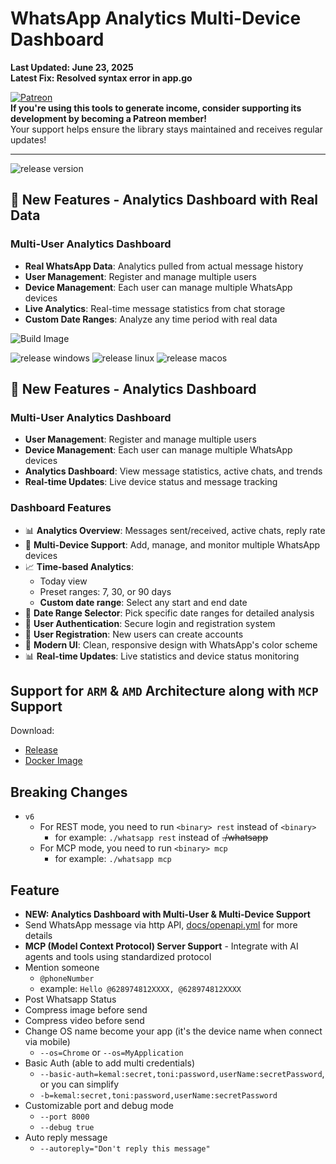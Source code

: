 # WhatsApp Analytics Multi-Device Dashboard

**Last Updated: June 23, 2025**  
**Latest Fix: Resolved syntax error in app.go**

[![Patreon](https://img.shields.io/badge/Support%20on-Patreon-orange.svg)](https://www.patreon.com/c/aldinokemal)  
**If you're using this tools to generate income, consider supporting its development by becoming a Patreon member!**  
Your support helps ensure the library stays maintained and receives regular updates!
___

![release version](https://img.shields.io/github/v/release/aldinokemal/go-whatsapp-web-multidevice)

## 🚀 New Features - Analytics Dashboard with Real Data

### Multi-User Analytics Dashboard
- **Real WhatsApp Data**: Analytics pulled from actual message history
- **User Management**: Register and manage multiple users
- **Device Management**: Each user can manage multiple WhatsApp devices
- **Live Analytics**: Real-time message statistics from chat storage
- **Custom Date Ranges**: Analyze any time period with real data

![Build Image](https://github.com/aldinokemal/go-whatsapp-web-multidevice/actions/workflows/build-docker-image.yaml/badge.svg)

![release windows](https://github.com/aldinokemal/go-whatsapp-web-multidevice/actions/workflows/release-windows.yml/badge.svg)
![release linux](https://github.com/aldinokemal/go-whatsapp-web-multidevice/actions/workflows/release-linux.yml/badge.svg)
![release macos](https://github.com/aldinokemal/go-whatsapp-web-multidevice/actions/workflows/release-mac.yml/badge.svg)

## 🚀 New Features - Analytics Dashboard

### Multi-User Analytics Dashboard
- **User Management**: Register and manage multiple users
- **Device Management**: Each user can manage multiple WhatsApp devices
- **Analytics Dashboard**: View message statistics, active chats, and trends
- **Real-time Updates**: Live device status and message tracking

### Dashboard Features
- 📊 **Analytics Overview**: Messages sent/received, active chats, reply rate
- 📱 **Multi-Device Support**: Add, manage, and monitor multiple WhatsApp devices
- 📈 **Time-based Analytics**: 
  - Today view
  - Preset ranges: 7, 30, or 90 days
  - **Custom date range**: Select any start and end date
- 📅 **Date Range Selector**: Pick specific date ranges for detailed analysis
- 🔐 **User Authentication**: Secure login and registration system
- 👥 **User Registration**: New users can create accounts
- 🎨 **Modern UI**: Clean, responsive design with WhatsApp's color scheme
- 📊 **Real-time Updates**: Live statistics and device status monitoring

## Support for `ARM` & `AMD` Architecture along with `MCP` Support

Download:

- [Release](https://github.com/aldinokemal/go-whatsapp-web-multidevice/releases/latest)
- [Docker Image](https://hub.docker.com/r/aldinokemal2104/go-whatsapp-web-multidevice/tags)

## Breaking Changes

- `v6`
  - For REST mode, you need to run `<binary> rest` instead of `<binary>`
    - for example: `./whatsapp rest` instead of ~~./whatsapp~~
  - For MCP mode, you need to run `<binary> mcp`
    - for example: `./whatsapp mcp`

## Feature

- **NEW: Analytics Dashboard with Multi-User & Multi-Device Support**
- Send WhatsApp message via http API, [docs/openapi.yml](./docs/openapi.yaml) for more details
- **MCP (Model Context Protocol) Server Support** - Integrate with AI agents and tools using standardized protocol
- Mention someone
  - `@phoneNumber`
  - example: `Hello @628974812XXXX, @628974812XXXX`
- Post Whatsapp Status
- Compress image before send
- Compress video before send
- Change OS name become your app (it's the device name when connect via mobile)
  - `--os=Chrome` or `--os=MyApplication`
- Basic Auth (able to add multi credentials)
  - `--basic-auth=kemal:secret,toni:password,userName:secretPassword`, or you can simplify
  - `-b=kemal:secret,toni:password,userName:secretPassword`
- Customizable port and debug mode
  - `--port 8000`
  - `--debug true`
- Auto reply message
  - `--autoreply="Don't reply this message"`
